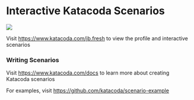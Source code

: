 # Interactive Katacoda Scenarios

[![](http://shields.katacoda.com/katacoda/jb.fresh/count.svg)](https://www.katacoda.com/jb.fresh "Get your profile on Katacoda.com")

Visit https://www.katacoda.com/jb.fresh to view the profile and interactive scenarios

### Writing Scenarios
Visit https://www.katacoda.com/docs to learn more about creating Katacoda scenarios

For examples, visit https://github.com/katacoda/scenario-example
